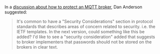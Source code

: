 In a [discussion about how to protect an MQTT broker](http://groups.google.com/d/topic/mqtt/E4dZdh7-a-Q/discussion), Dan Anderson suggested:

> It's common to have a "Security Considerations" section in protocol standards that describes areas of concern related to security. i.e. the IETF templates.
> In the next version, could something like this be added?
> I'd like to see a "security consideration" added that suggests to broker implementers that passwords should not be stored on the brokers in clear text.
